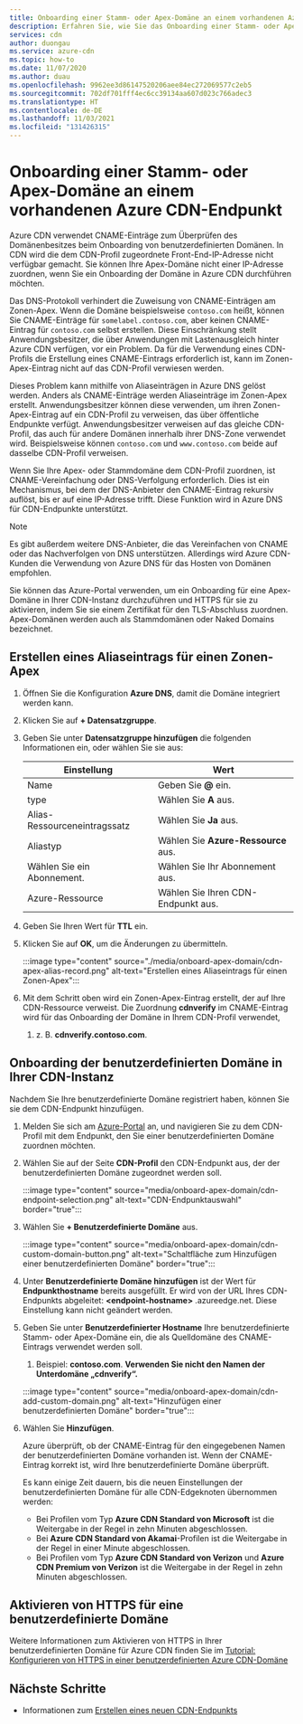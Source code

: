 ```yaml
---
title: Onboarding einer Stamm- oder Apex-Domäne an einem vorhandenen Azure CDN-Endpunkt – Azure-Portal
description: Erfahren Sie, wie Sie das Onboarding einer Stamm- oder Apex-Domäne an einem vorhandenen Azure CDN-Endpunkt über das Azure-Portal durchführen.
services: cdn
author: duongau
ms.service: azure-cdn
ms.topic: how-to
ms.date: 11/07/2020
ms.author: duau
ms.openlocfilehash: 9962ee3d86147520206aee84ec272069577c2eb5
ms.sourcegitcommit: 702df701fff4ec6cc39134aa607d023c766adec3
ms.translationtype: HT
ms.contentlocale: de-DE
ms.lasthandoff: 11/03/2021
ms.locfileid: "131426315"
---
```

# <a name="onboard-a-root-or-apex-domain-to-an-existing-azure-cdn-endpoint"></a>Onboarding einer Stamm- oder Apex-Domäne an einem vorhandenen Azure CDN-Endpunkt

Azure CDN verwendet CNAME-Einträge zum Überprüfen des Domänenbesitzes beim Onboarding von benutzerdefinierten Domänen. In CDN wird die dem CDN-Profil zugeordnete Front-End-IP-Adresse nicht verfügbar gemacht. Sie können Ihre Apex-Domäne nicht einer IP-Adresse zuordnen, wenn Sie ein Onboarding der Domäne in Azure CDN durchführen möchten.

Das DNS-Protokoll verhindert die Zuweisung von CNAME-Einträgen am Zonen-Apex. Wenn die Domäne beispielsweise `contoso.com` heißt, können Sie CNAME-Einträge für `somelabel.contoso.com`, aber keinen CNAME-Eintrag für `contoso.com` selbst erstellen. Diese Einschränkung stellt Anwendungsbesitzer, die über Anwendungen mit Lastenausgleich hinter Azure CDN verfügen, vor ein Problem. Da für die Verwendung eines CDN-Profils die Erstellung eines CNAME-Eintrags erforderlich ist, kann im Zonen-Apex-Eintrag nicht auf das CDN-Profil verwiesen werden.

Dieses Problem kann mithilfe von Aliaseinträgen in Azure DNS gelöst werden. Anders als CNAME-Einträge werden Aliaseinträge im Zonen-Apex erstellt. Anwendungsbesitzer können diese verwenden, um ihren Zonen-Apex-Eintrag auf ein CDN-Profil zu verweisen, das über öffentliche Endpunkte verfügt. Anwendungsbesitzer verweisen auf das gleiche CDN-Profil, das auch für andere Domänen innerhalb ihrer DNS-Zone verwendet wird. Beispielsweise können `contoso.com` und `www.contoso.com` beide auf dasselbe CDN-Profil verweisen. 

Wenn Sie Ihre Apex- oder Stammdomäne dem CDN-Profil zuordnen, ist CNAME-Vereinfachung oder DNS-Verfolgung erforderlich. Dies ist ein Mechanismus, bei dem der DNS-Anbieter den CNAME-Eintrag rekursiv auflöst, bis er auf eine IP-Adresse trifft. Diese Funktion wird in Azure DNS für CDN-Endpunkte unterstützt. 

> [!NOTE]
> Es gibt außerdem weitere DNS-Anbieter, die das Vereinfachen von CNAME oder das Nachverfolgen von DNS unterstützen. Allerdings wird Azure CDN-Kunden die Verwendung von Azure DNS für das Hosten von Domänen empfohlen.

Sie können das Azure-Portal verwenden, um ein Onboarding für eine Apex-Domäne in Ihrer CDN-Instanz durchzuführen und HTTPS für sie zu aktivieren, indem Sie sie einem Zertifikat für den TLS-Abschluss zuordnen. Apex-Domänen werden auch als Stammdomänen oder Naked Domains bezeichnet.

## <a name="create-an-alias-record-for-zone-apex"></a>Erstellen eines Aliaseintrags für einen Zonen-Apex

1. Öffnen Sie die Konfiguration **Azure DNS**, damit die Domäne integriert werden kann.

2. Klicken Sie auf **+ Datensatzgruppe**.

3. Geben Sie unter **Datensatzgruppe hinzufügen** die folgenden Informationen ein, oder wählen Sie sie aus:

    | Einstellung | Wert |
    | ------- | ------|
    | Name | Geben Sie **@** ein. |
    | type | Wählen Sie **A** aus. |
    | Alias-Ressourceneintragssatz | Wählen Sie **Ja** aus. |
    | Aliastyp | Wählen Sie **Azure-Ressource** aus. |
    | Wählen Sie ein Abonnement. | Wählen Sie Ihr Abonnement aus. |
    | Azure-Ressource | Wählen Sie Ihren CDN-Endpunkt aus. |

4. Geben Sie Ihren Wert für **TTL** ein.

5. Klicken Sie auf **OK**, um die Änderungen zu übermitteln.

    :::image type="content" source="./media/onboard-apex-domain/cdn-apex-alias-record.png" alt-text="Erstellen eines Aliaseintrags für einen Zonen-Apex":::

6. Mit dem Schritt oben wird ein Zonen-Apex-Eintrag erstellt, der auf Ihre CDN-Ressource verweist. Die Zuordnung **cdnverify** im CNAME-Eintrag wird für das Onboarding der Domäne in Ihrem CDN-Profil verwendet,
    1. z. B. **cdnverify.contoso.com**.
    

## <a name="onboard-the-custom-domain-on-your-cdn"></a>Onboarding der benutzerdefinierten Domäne in Ihrer CDN-Instanz

Nachdem Sie Ihre benutzerdefinierte Domäne registriert haben, können Sie sie dem CDN-Endpunkt hinzufügen. 

1. Melden Sie sich am [Azure-Portal](https://portal.azure.com/) an, und navigieren Sie zu dem CDN-Profil mit dem Endpunkt, den Sie einer benutzerdefinierten Domäne zuordnen möchten.
    
2. Wählen Sie auf der Seite **CDN-Profil** den CDN-Endpunkt aus, der der benutzerdefinierten Domäne zugeordnet werden soll.

    :::image type="content" source="media/onboard-apex-domain/cdn-endpoint-selection.png" alt-text="CDN-Endpunktauswahl" border="true":::
    
3. Wählen Sie **+ Benutzerdefinierte Domäne** aus. 

   :::image type="content" source="media/onboard-apex-domain/cdn-custom-domain-button.png" alt-text="Schaltfläche zum Hinzufügen einer benutzerdefinierten Domäne" border="true":::

4. Unter **Benutzerdefinierte Domäne hinzufügen** ist der Wert für **Endpunkthostname** bereits ausgefüllt. Er wird von der URL Ihres CDN-Endpunkts abgeleitet: **\<endpoint-hostname>** .azureedge.net. Diese Einstellung kann nicht geändert werden.

5. Geben Sie unter **Benutzerdefinierter Hostname** Ihre benutzerdefinierte Stamm- oder Apex-Domäne ein, die als Quelldomäne des CNAME-Eintrags verwendet werden soll. 
    1. Beispiel: **contoso.com**. **Verwenden Sie nicht den Namen der Unterdomäne „cdnverify“.**

    :::image type="content" source="media/onboard-apex-domain/cdn-add-custom-domain.png" alt-text="Hinzufügen einer benutzerdefinierten Domäne" border="true":::

6. Wählen Sie **Hinzufügen**.

   Azure überprüft, ob der CNAME-Eintrag für den eingegebenen Namen der benutzerdefinierten Domäne vorhanden ist. Wenn der CNAME-Eintrag korrekt ist, wird Ihre benutzerdefinierte Domäne überprüft. 

   Es kann einige Zeit dauern, bis die neuen Einstellungen der benutzerdefinierten Domäne für alle CDN-Edgeknoten übernommen werden: 
    - Bei Profilen vom Typ **Azure CDN Standard von Microsoft** ist die Weitergabe in der Regel in zehn Minuten abgeschlossen. 
    - Bei **Azure CDN Standard von Akamai**-Profilen ist die Weitergabe in der Regel in einer Minute abgeschlossen. 
    - Bei Profilen vom Typ **Azure CDN Standard von Verizon** und **Azure CDN Premium von Verizon** ist die Weitergabe in der Regel in zehn Minuten abgeschlossen.   

## <a name="enable-https-on-your-custom-domain"></a>Aktivieren von HTTPS für eine benutzerdefinierte Domäne

Weitere Informationen zum Aktivieren von HTTPS in Ihrer benutzerdefinierten Domäne für Azure CDN finden Sie im [Tutorial: Konfigurieren von HTTPS in einer benutzerdefinierten Azure CDN-Domäne](cdn-custom-ssl.md)

## <a name="next-steps"></a>Nächste Schritte

- Informationen zum [Erstellen eines neuen CDN-Endpunkts](cdn-create-new-endpoint.md)
